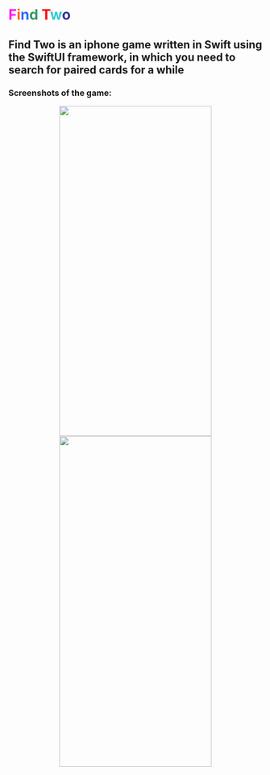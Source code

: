 <h1><span style="color: #ff00ff;">F</span><span style="color: #ff6600;">i</span><span style="color: #3366ff;">n</span><span style="color: #339966;">d</span> <span style="color: #ff0000;">T</span><span style="color: #33cccc;">w</span><span style="color: #333399;">o </span></h1>
<h2>Find Two is an iphone game written in Swift using the SwiftUI framework, in which you need to search for paired cards for a while</h2>
<h3>Screenshots of the game:</h3>
<p align="center"><img src="https://github.com/user-attachments/assets/eb4e9659-b69f-4e3c-876f-923d1753978a" alt="" width="301.5" height="655.5"/> 
<img src="https://github.com/user-attachments/assets/71407f4d-acaf-42ee-bc1a-93f83f6213db" alt="" width="301.5" height="655.55" /></p>
